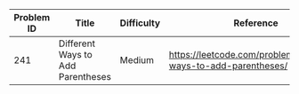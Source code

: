 | Problem ID | Title | Difficulty | Reference
| --- | --- | --- | ---
| 241 | Different Ways to Add Parentheses | Medium | https://leetcode.com/problems/different-ways-to-add-parentheses/
